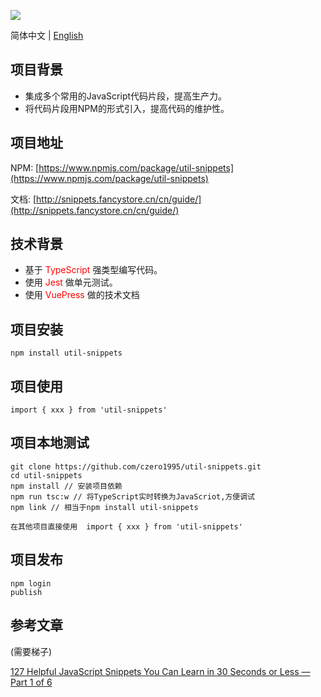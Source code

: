 ![](https://user-gold-cdn.xitu.io/2019/11/15/16e6df264521bffb?w=664&h=279&f=png&s=20260)


简体中文 | [English](./README.md)

## 项目背景

* 集成多个常用的JavaScript代码片段，提高生产力。
* 将代码片段用NPM的形式引入，提高代码的维护性。

## 项目地址

NPM:  [https://www.npmjs.com/package/util-snippets](https://www.npmjs.com/package/util-snippets)

文档: [http://snippets.fancystore.cn/cn/guide/](http://snippets.fancystore.cn/cn/guide/)

## 技术背景

* 基于 <font color=red>TypeScript</font> 强类型编写代码。
* 使用 <font color=red>Jest</font> 做单元测试。
* 使用 <font color=red>VuePress</font> 做的技术文档


## 项目安装
    npm install util-snippets

## 项目使用
    import { xxx } from 'util-snippets'

## 项目本地测试
    git clone https://github.com/czero1995/util-snippets.git
    cd util-snippets
    npm install // 安装项目依赖
    npm run tsc:w // 将TypeScript实时转换为JavaScriot,方便调试
    npm link // 相当于npm install util-snippets

    在其他项目直接使用  import { xxx } from 'util-snippets'

## 项目发布
    npm login
    publish

## 参考文章

(需要梯子)

[127 Helpful JavaScript Snippets You Can Learn in 30 Seconds or Less — Part 1 of 6](https://medium.com/better-programming/127-helpful-javascript-snippets-you-can-learn-in-30-seconds-or-less-part-1-of-6-bc2bc890dfe5)
